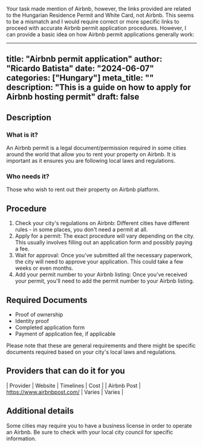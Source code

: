 Your task made mention of Airbnb, however, the links provided are related to the Hungarian Residence Permit and White Card, not Airbnb. This seems to be a mismatch and I would require correct or more specific links to proceed with accurate Airbnb permit application procedures. However, I can provide a basic idea on how Airbnb permit applications generally work:

---
title: "Airbnb permit application"
author: "Ricardo Batista"
date: "2024-06-07"
categories: ["Hungary"]
meta_title: ""
description: "This is a guide on how to apply for Airbnb hosting permit"
draft: false
---

## Description
### What is it?
An Airbnb permit is a legal document/permission required in some cities around the world that allow you to rent your property on Airbnb. It is important as it ensures you are following local laws and regulations.

### Who needs it?
Those who wish to rent out their property on Airbnb platform.

## Procedure
1. Check your city's regulations on Airbnb: Different cities have different rules - in some places, you don't need a permit at all.
2. Apply for a permit: The exact procedure will vary depending on the city. This usually involves filling out an application form and possibly paying a fee.
3. Wait for approval: Once you've submitted all the necessary paperwork, the city will need to approve your application. This could take a few weeks or even months.
4. Add your permit number to your Airbnb listing: Once you've received your permit, you'll need to add the permit number to your Airbnb listing.

## Required Documents
- Proof of ownership
- Identity proof
- Completed application form
- Payment of application fee, if applicable

Please note that these are general requirements and there might be specific documents required based on your city's local laws and regulations.

## Providers that can do it for you

| Provider        |     Website     |     Timelines    |       Cost      |
| Airbnb Post      |  https://www.airbnbpost.com/       |      Varies      |        Varies       |

## Additional details
Some cities may require you to have a business license in order to operate an Airbnb. Be sure to check with your local city council for specific information.